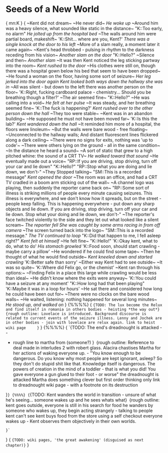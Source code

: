 # Seeds of a New World
{
mn:K
}
{
~Kent did not dream~
~He never did~
*He woke up*
~Around him was a heavy silence, what sounded like static in the distance~
"K::Too early, no alarm"
*He jolted up from the hospital bed*
~The walls around him were partial board, makeshift~
'K::Shit... where are you, Kent?'
*There was a single knock at the door to his left*
~More of a slam really, a moment later it came again~
~Kent's head throbbed - pulsing in rhythm to the darkness receding from his vision~
*Another slam on the door*
"K::Hello?"
~Silence and then~
*Another slam*
~It was then Kent noticed the leg sticking partway into the room~
*Kent rushed to the door*
~His clothes were still on, though there was a hospital gown below his bed that seem to have been dropped~
~He found a woman on the floor, having some sort of seizure~
*Her leg jerked into the door again*
*Kent looked both ways down the hallway she was in*
~All was silent - but down to the left there was another person on the floor~
'K::Right, fucking cardboard palace - chemistry... 
Should you be breathing though a filter?'
~The air seemed fine~
"K::Hello?"
~He was calling into a void~
*He felt at her pulse*
~It was steady, and her breathing seemed fine~
'K::The fuck is happening?'
*Kent rushed over to the other person down the hall*
~They too were stable~
~Kent was in an abandon building~ 
~He supposed he must not have been moved far~
'K::Is this the lab?'
*Kent wandered down the hall*
~It reminded him more of a hospital, the floors were linoleum~
~But the walls were bare wood - free floating~
~Unconnected to the hallway walls; And distant fluorescent lines flickered along a dark ceiling~
~There were no signs for exits, nothing was 'up to code'~
~There were others lying on the ground - all in the same condition~
~In the distance he heard a sound~
~A sort of static that grew to a high pitched whine: the sound of a CRT TV~
*He walked toward that sound*
~He eventually made out a voice~
"RP::If you are driving, stop driving, turn off your car and lie down"
"K::Hello?"
"RP::Stop what you are doing and lie down, we don't-"
~They Stopped talking~
"SM::This is a recorded message"
*Kent opened the door*
~The room was an office, and had a CRT TV cradled in a boom arm sticking out of the wall~
~A channel logo was playing, then suddenly the reporter came back on~
"RP::Some sort of illness is striking millions of people every minute causing seizures.
This illness is everywhere, and we don't know how it spreads, but on the street - people keep falling.
This is happening everywhere - put down any sharp objects and lie down.
If you are driving, stop driving, turn off your car and lie down.
Stop what your doing and lie down, we don't-"
~The reporter's face twitched violently to the side and they let out what looked like a silent scream~
*The reporter fell*
*She was caught by some arms racing in from off camera*
~The screen turned back into the logo~
"SM::This is a recorded message."
*The TV continued to loop*
"K::Did that happen to me, I fell asleep right?"
*Kent felt at himself*
~He felt fine~
"K::Hello!"
'K::Okay kent, what to do, what to do'
*His stomach growled*
'K::Food soon, should start crawling - maybe carry a pillow'
~He wondered if he could find some tape~
~Then he thought of what he would find outside~
*Kent kneeled down and started crawling*
'K::Better safe than sorry'
~Either way Kent had to see outside~
~It was so quite~
'K::Where did Felix go, or the chemist'
~Kent ran through his options:~
~Finding Felix in a place this large while crawling would be less than ideal~
~He didn't know where the exits were anyway~
'K::You could have a seizure at any moment'
"K::How long had that been playing"
'K::Maybe it was in a loop for hours'
~He sat there and considered how long he could have been out for~
~There were no clocks on the bare wood walls~
~He waited, listening: nothing happened for several long minutes~
*He stood up, and walked on*
}
{%%%%}
{
`{TODO: The lux become the Relux and find itself in romania in others bodies - heisting *the way out*}`
`{rough outline:
    Lovelace is introduced.
    Background discourse is related to current events of the seizure illness.
    Lenny and Jochek are in other bodies - join with lovelace are relux again.
    link to heist wiki page    
}`
}
{%%%%}
{
`{TODO: The end's dreadnought is attacked -  -
  - rough line to martha from (someone?)
 }`
`{rough outline:
    Reference to deal made in interludes 2 with robert glass.
    Alacira chastises Martha for her actions of waking everyone up. -
        "You know enough to be dangerous. 
        Do you know why most people are kept ignorant, asleep? 
        So they don't do stupid shit like that.
        Knowledge itself is dangerous. 
        The powers of creation in the mind of a toddler - that is what you did!
        You gave everyone a gun glued to their foot - or worse"
    the dreadnought is attacked
    Martha does something clever but first order thinking only
    link to dreadnought wiki page - with a footnote on its destruction
        
}`
}
{%%%%}
{
`{TODO: Kent wanders the world in transition - unsure of what he's seeing... someone wakes up and he sees whats what}`
`{rough outline:
    kent goes outside, everyone is still
    in his search for food he wanders by someone who wakes up, they begin acting strangely - talking to people kent can't see
    kent buys food from the store using a self checkout
    everyone wakes up - Kent observes them objectively in their own worlds. 

    }`
}
{
`{TODO: wiki pages, 'the great awakening' (disguised as next chapter)}`
}